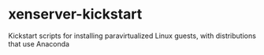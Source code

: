 xenserver-kickstart
===================

Kickstart scripts for installing paravirtualized Linux guests, with distributions that use Anaconda
